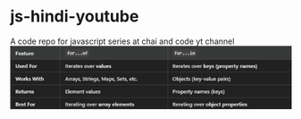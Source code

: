 # js-hindi-youtube
A code repo for javascript series at chai and code yt channel 
![alt text](image.png)

